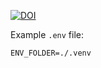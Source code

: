 [![DOI](https://img.shields.io/badge/DOI-10.1007/978--3--031--42697--1__5-FAB70C?logo=doi)](https://doi.org/10.1007/978-3-031-42697-1_5)

Example `.env` file:
```
ENV_FOLDER=./.venv
```
